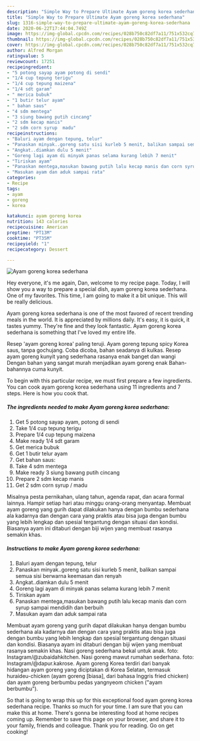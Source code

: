 ```yaml
---
description: "Simple Way to Prepare Ultimate Ayam goreng korea sederhana"
title: "Simple Way to Prepare Ultimate Ayam goreng korea sederhana"
slug: 1316-simple-way-to-prepare-ultimate-ayam-goreng-korea-sederhana
date: 2020-06-22T17:44:04.749Z
image: https://img-global.cpcdn.com/recipes/028b750c82df7a11/751x532cq70/ayam-goreng-korea-sederhana-foto-resep-utama.jpg
thumbnail: https://img-global.cpcdn.com/recipes/028b750c82df7a11/751x532cq70/ayam-goreng-korea-sederhana-foto-resep-utama.jpg
cover: https://img-global.cpcdn.com/recipes/028b750c82df7a11/751x532cq70/ayam-goreng-korea-sederhana-foto-resep-utama.jpg
author: Alfred Morgan
ratingvalue: 5
reviewcount: 17251
recipeingredient:
- "5 potong sayap ayam potong di sendi"
- "1/4 cup tepung terigu"
- "1/4 cup tepung maizena"
- "1/4 sdt garam"
- " merica bubuk"
- "1 butir telur ayam"
- " bahan saus"
- "4 sdm mentega"
- "3 siung bawang putih cincang"
- "2 sdm kecap manis"
- "2 sdm corn syrup  madu"
recipeinstructions:
- "Baluri ayam dengan tepung, telur"
- "Panaskan minyak..goreng satu sisi kurleb 5 menit, balikan sampai semua sisi berwarna keemasan dan renyah"
- "Angkat..diamkan dulu 5 menit"
- "Goreng lagi ayam di minyak panas selama kurang lebih 7 menit"
- "Tiriskan ayam"
- "Panaskan mentega,masukan bawang putih lalu kecap manis dan corn syrup sampai mendidih dan berbuih"
- "Masukan ayam dan aduk sampai rata"
categories:
- Recipe
tags:
- ayam
- goreng
- korea

katakunci: ayam goreng korea 
nutrition: 143 calories
recipecuisine: American
preptime: "PT13M"
cooktime: "PT35M"
recipeyield: "1"
recipecategory: Dessert

---
```



![Ayam goreng korea sederhana](https://img-global.cpcdn.com/recipes/028b750c82df7a11/751x532cq70/ayam-goreng-korea-sederhana-foto-resep-utama.jpg)

Hey everyone, it's me again, Dan, welcome to my recipe page. Today, I will show you a way to prepare a special dish, ayam goreng korea sederhana. One of my favorites. This time, I am going to make it a bit unique. This will be really delicious.

Ayam goreng korea sederhana is one of the most favored of recent trending meals in the world. It is appreciated by millions daily. It's easy, it is quick, it tastes yummy. They're fine and they look fantastic. Ayam goreng korea sederhana is something that I've loved my entire life.

Resep &#39;ayam goreng korea&#39; paling teruji. Ayam goreng tepung spicy Korea saus, tanpa gochujang. Coba dicoba, bahan seadanya di kulkas. Resep ayam goreng kunyit yang sederhana rasanya enak banget dan wangi Dengan bahan yang sangat murah menjadikan ayam goreng enak Bahan-bahannya cuma kunyit.


To begin with this particular recipe, we must first prepare a few ingredients. You can cook ayam goreng korea sederhana using 11 ingredients and 7 steps. Here is how you cook that.

<!--inarticleads1-->

##### The ingredients needed to make Ayam goreng korea sederhana:

1. Get 5 potong sayap ayam, potong di sendi
1. Take 1/4 cup tepung terigu
1. Prepare 1/4 cup tepung maizena
1. Make ready 1/4 sdt garam
1. Get  merica bubuk
1. Get 1 butir telur ayam
1. Get  bahan saus:
1. Take 4 sdm mentega
1. Make ready 3 siung bawang putih cincang
1. Prepare 2 sdm kecap manis
1. Get 2 sdm corn syrup / madu


Misalnya pesta pernikahan, ulang tahun, agenda rapat, dan acara formal lainnya. Hampir setiap hari atau minggu orang-orang menyantap. Membuat ayam goreng yang gurih dapat dilakukan hanya dengan bumbu sederhana ala kadarnya dan dengan cara yang praktis atau bisa juga dengan bumbu yang lebih lengkap dan spesial tergantung dengan situasi dan kondisi. Biasanya ayam ini ditaburi dengan biji wijen yang membuat rasanya semakin khas. 

<!--inarticleads2-->

##### Instructions to make Ayam goreng korea sederhana:

1. Baluri ayam dengan tepung, telur
1. Panaskan minyak..goreng satu sisi kurleb 5 menit, balikan sampai semua sisi berwarna keemasan dan renyah
1. Angkat..diamkan dulu 5 menit
1. Goreng lagi ayam di minyak panas selama kurang lebih 7 menit
1. Tiriskan ayam
1. Panaskan mentega,masukan bawang putih lalu kecap manis dan corn syrup sampai mendidih dan berbuih
1. Masukan ayam dan aduk sampai rata


Membuat ayam goreng yang gurih dapat dilakukan hanya dengan bumbu sederhana ala kadarnya dan dengan cara yang praktis atau bisa juga dengan bumbu yang lebih lengkap dan spesial tergantung dengan situasi dan kondisi. Biasanya ayam ini ditaburi dengan biji wijen yang membuat rasanya semakin khas. Nasi goreng sederhana bekal untuk anak. foto: Instagram/@zubaidahkitchen. Nasi goreng mawut rumahan sederhana. foto: Instagram/@dapur.kakrose. Ayam goreng Korea terdiri dari banyak hidangan ayam goreng yang diciptakan di Korea Selatan, termasuk huraideu-chicken (ayam goreng [biasa], dari bahasa Inggris fried chicken) dan ayam goreng berbumbu pedas yangnyeom chicken (&#34;ayam berbumbu&#34;). 

So that is going to wrap this up for this exceptional food ayam goreng korea sederhana recipe. Thanks so much for your time. I am sure that you can make this at home. There's gonna be interesting food at home recipes coming up. Remember to save this page on your browser, and share it to your family, friends and colleague. Thank you for reading. Go on get cooking!
